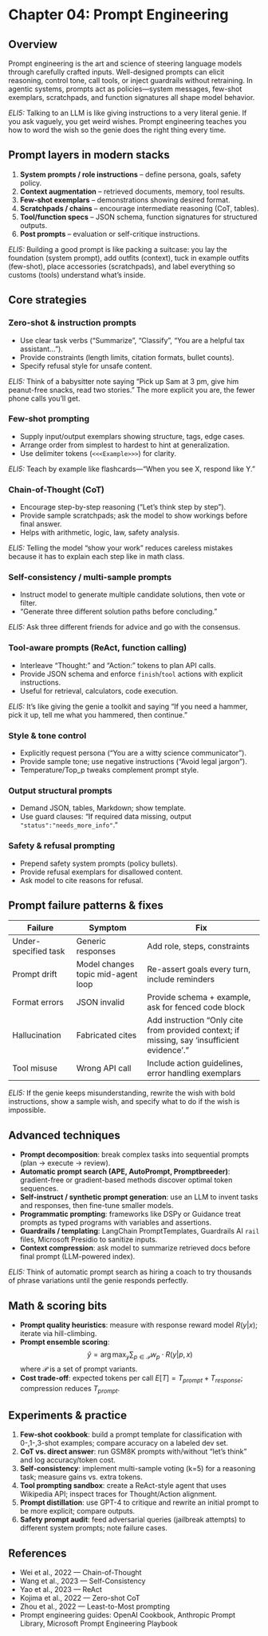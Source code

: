 # Chapter 04: Prompt Engineering

## Overview
Prompt engineering is the art and science of steering language models through carefully crafted inputs. Well-designed prompts can elicit reasoning, control tone, call tools, or inject guardrails without retraining. In agentic systems, prompts act as policies—system messages, few-shot exemplars, scratchpads, and function signatures all shape model behavior.

*ELI5:* Talking to an LLM is like giving instructions to a very literal genie. If you ask vaguely, you get weird wishes. Prompt engineering teaches you how to word the wish so the genie does the right thing every time.

## Prompt layers in modern stacks
1. **System prompts / role instructions** – define persona, goals, safety policy.
2. **Context augmentation** – retrieved documents, memory, tool results.
3. **Few-shot exemplars** – demonstrations showing desired format.
4. **Scratchpads / chains** – encourage intermediate reasoning (CoT, tables).
5. **Tool/function specs** – JSON schema, function signatures for structured outputs.
6. **Post prompts** – evaluation or self-critique instructions.

*ELI5:* Building a good prompt is like packing a suitcase: you lay the foundation (system prompt), add outfits (context), tuck in example outfits (few-shot), place accessories (scratchpads), and label everything so customs (tools) understand what’s inside.

## Core strategies
### Zero-shot & instruction prompts
- Use clear task verbs (“Summarize”, “Classify”, “You are a helpful tax assistant…”).
- Provide constraints (length limits, citation formats, bullet counts).
- Specify refusal style for unsafe content.

*ELI5:* Think of a babysitter note saying “Pick up Sam at 3 pm, give him peanut-free snacks, read two stories.” The more explicit you are, the fewer phone calls you’ll get.

### Few-shot prompting
- Supply input/output exemplars showing structure, tags, edge cases.
- Arrange order from simplest to hardest to hint at generalization.
- Use delimiter tokens (```<<<Example>>>```) for clarity.

*ELI5:* Teach by example like flashcards—“When you see X, respond like Y.”

### Chain-of-Thought (CoT)
- Encourage step-by-step reasoning (“Let’s think step by step”).
- Provide sample scratchpads; ask the model to show workings before final answer.
- Helps with arithmetic, logic, law, safety analysis.

*ELI5:* Telling the model “show your work” reduces careless mistakes because it has to explain each step like in math class.

### Self-consistency / multi-sample prompts
- Instruct model to generate multiple candidate solutions, then vote or filter.
- “Generate three different solution paths before concluding.”

*ELI5:* Ask three different friends for advice and go with the consensus.

### Tool-aware prompts (ReAct, function calling)
- Interleave “Thought:” and “Action:” tokens to plan API calls.
- Provide JSON schema and enforce `finish`/`tool` actions with explicit instructions.
- Useful for retrieval, calculators, code execution.

*ELI5:* It’s like giving the genie a toolkit and saying “If you need a hammer, pick it up, tell me what you hammered, then continue.”

### Style & tone control
- Explicitly request persona (“You are a witty science communicator”).
- Provide sample tone; use negative instructions (“Avoid legal jargon”).
- Temperature/Top_p tweaks complement prompt style.

### Output structural prompts
- Demand JSON, tables, Markdown; show template.
- Use guard clauses: “If required data missing, output `"status":"needs_more_info"`.”

### Safety & refusal prompting
- Prepend safety system prompts (policy bullets).
- Provide refusal exemplars for disallowed content.
- Ask model to cite reasons for refusal.

## Prompt failure patterns & fixes
| Failure | Symptom | Fix |
|--------|---------|-----|
| Under-specified task | Generic responses | Add role, steps, constraints |
| Prompt drift | Model changes topic mid-agent loop | Re-assert goals every turn, include reminders |
| Format errors | JSON invalid | Provide schema + example, ask for fenced code block |
| Hallucination | Fabricated cites | Add instruction “Only cite from provided context; if missing, say ‘insufficient evidence’.” |
| Tool misuse | Wrong API call | Include action guidelines, error handling exemplars |

*ELI5:* If the genie keeps misunderstanding, rewrite the wish with bold instructions, show a sample wish, and specify what to do if the wish is impossible.

## Advanced techniques
- **Prompt decomposition**: break complex tasks into sequential prompts (plan → execute → review).
- **Automatic prompt search (APE, AutoPrompt, Promptbreeder)**: gradient-free or gradient-based methods discover optimal token sequences.
- **Self-instruct / synthetic prompt generation**: use an LLM to invent tasks and responses, then fine-tune smaller models.
- **Programmatic prompting**: frameworks like DSPy or Guidance treat prompts as typed programs with variables and assertions.
- **Guardrails / templating**: LangChain PromptTemplates, Guardrails AI `rail` files, Microsoft Presidio to sanitize inputs.
- **Context compression**: ask model to summarize retrieved docs before final prompt (LLM-powered index).

*ELI5:* Think of automatic prompt search as hiring a coach to try thousands of phrase variations until the genie responds perfectly.

## Math & scoring bits
- **Prompt quality heuristics**: measure with response reward model $R(y|x)$; iterate via hill-climbing.
- **Prompt ensemble scoring**:  
  $$\hat{y} = \arg\max_y \sum_{p \in \mathcal{P}} w_p \cdot R(y | p, x)$$
  where $\mathcal{P}$ is a set of prompt variants.
- **Cost trade-off**: expected tokens per call $E[T] = T_{prompt} + T_{response}$; compression reduces $T_{prompt}$.

## Experiments & practice
1. **Few-shot cookbook**: build a prompt template for classification with 0-,1-,3-shot examples; compare accuracy on a labeled dev set.
2. **CoT vs. direct answer**: run GSM8K prompts with/without “let’s think” and log accuracy/token cost.
3. **Self-consistency**: implement multi-sample voting (k=5) for a reasoning task; measure gains vs. extra tokens.
4. **Tool prompting sandbox**: create a ReAct-style agent that uses Wikipedia API; inspect traces for Thought/Action alignment.
5. **Prompt distillation**: use GPT-4 to critique and rewrite an initial prompt to be more explicit; compare outputs.
6. **Safety prompt audit**: feed adversarial queries (jailbreak attempts) to different system prompts; note failure cases.

## References
- Wei et al., 2022 — Chain-of-Thought
- Wang et al., 2023 — Self-Consistency
- Yao et al., 2023 — ReAct
- Kojima et al., 2022 — Zero-shot CoT
- Zhou et al., 2022 — Least-to-Most prompting
- Prompt engineering guides: OpenAI Cookbook, Anthropic Prompt Library, Microsoft Prompt Engineering Playbook

